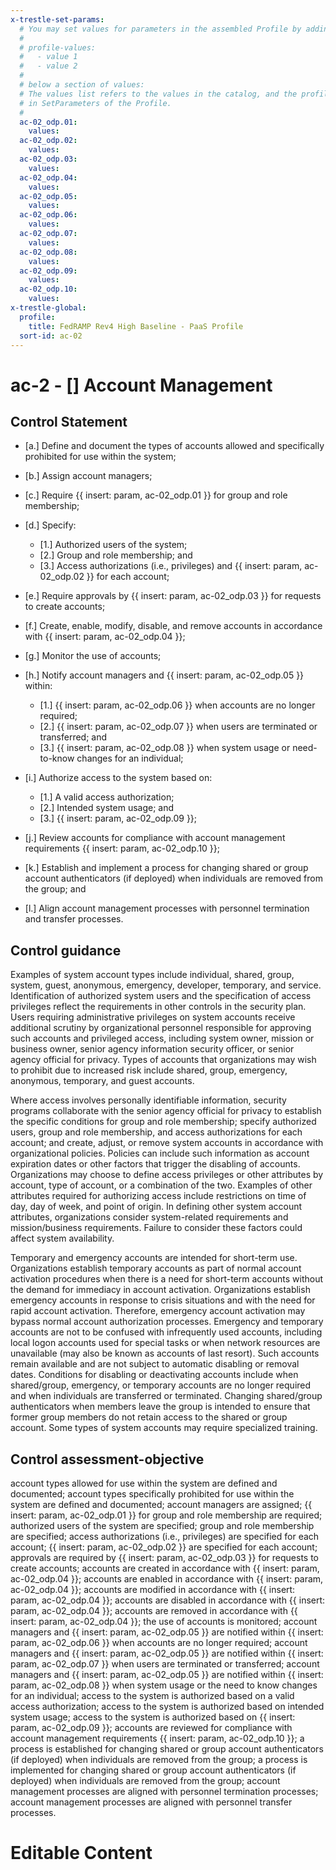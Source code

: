 ```yaml
---
x-trestle-set-params:
  # You may set values for parameters in the assembled Profile by adding
  #
  # profile-values:
  #   - value 1
  #   - value 2
  #
  # below a section of values:
  # The values list refers to the values in the catalog, and the profile-values represent values
  # in SetParameters of the Profile.
  #
  ac-02_odp.01:
    values:
  ac-02_odp.02:
    values:
  ac-02_odp.03:
    values:
  ac-02_odp.04:
    values:
  ac-02_odp.05:
    values:
  ac-02_odp.06:
    values:
  ac-02_odp.07:
    values:
  ac-02_odp.08:
    values:
  ac-02_odp.09:
    values:
  ac-02_odp.10:
    values:
x-trestle-global:
  profile:
    title: FedRAMP Rev4 High Baseline - PaaS Profile
  sort-id: ac-02
---
```


# ac-2 - \[\] Account Management

## Control Statement

- \[a.\] Define and document the types of accounts allowed and specifically prohibited for use within the system;

- \[b.\] Assign account managers;

- \[c.\] Require {{ insert: param, ac-02_odp.01 }} for group and role membership;

- \[d.\] Specify:

  - \[1.\] Authorized users of the system;
  - \[2.\] Group and role membership; and
  - \[3.\] Access authorizations (i.e., privileges) and {{ insert: param, ac-02_odp.02 }} for each account;

- \[e.\] Require approvals by {{ insert: param, ac-02_odp.03 }} for requests to create accounts;

- \[f.\] Create, enable, modify, disable, and remove accounts in accordance with {{ insert: param, ac-02_odp.04 }};

- \[g.\] Monitor the use of accounts;

- \[h.\] Notify account managers and {{ insert: param, ac-02_odp.05 }} within:

  - \[1.\] {{ insert: param, ac-02_odp.06 }} when accounts are no longer required;
  - \[2.\] {{ insert: param, ac-02_odp.07 }} when users are terminated or transferred; and
  - \[3.\] {{ insert: param, ac-02_odp.08 }} when system usage or need-to-know changes for an individual;

- \[i.\] Authorize access to the system based on:

  - \[1.\] A valid access authorization;
  - \[2.\] Intended system usage; and
  - \[3.\] {{ insert: param, ac-02_odp.09 }};

- \[j.\] Review accounts for compliance with account management requirements {{ insert: param, ac-02_odp.10 }};

- \[k.\] Establish and implement a process for changing shared or group account authenticators (if deployed) when individuals are removed from the group; and

- \[l.\] Align account management processes with personnel termination and transfer processes.

## Control guidance

Examples of system account types include individual, shared, group, system, guest, anonymous, emergency, developer, temporary, and service. Identification of authorized system users and the specification of access privileges reflect the requirements in other controls in the security plan. Users requiring administrative privileges on system accounts receive additional scrutiny by organizational personnel responsible for approving such accounts and privileged access, including system owner, mission or business owner, senior agency information security officer, or senior agency official for privacy. Types of accounts that organizations may wish to prohibit due to increased risk include shared, group, emergency, anonymous, temporary, and guest accounts.

Where access involves personally identifiable information, security programs collaborate with the senior agency official for privacy to establish the specific conditions for group and role membership; specify authorized users, group and role membership, and access authorizations for each account; and create, adjust, or remove system accounts in accordance with organizational policies. Policies can include such information as account expiration dates or other factors that trigger the disabling of accounts. Organizations may choose to define access privileges or other attributes by account, type of account, or a combination of the two. Examples of other attributes required for authorizing access include restrictions on time of day, day of week, and point of origin. In defining other system account attributes, organizations consider system-related requirements and mission/business requirements. Failure to consider these factors could affect system availability.

Temporary and emergency accounts are intended for short-term use. Organizations establish temporary accounts as part of normal account activation procedures when there is a need for short-term accounts without the demand for immediacy in account activation. Organizations establish emergency accounts in response to crisis situations and with the need for rapid account activation. Therefore, emergency account activation may bypass normal account authorization processes. Emergency and temporary accounts are not to be confused with infrequently used accounts, including local logon accounts used for special tasks or when network resources are unavailable (may also be known as accounts of last resort). Such accounts remain available and are not subject to automatic disabling or removal dates. Conditions for disabling or deactivating accounts include when shared/group, emergency, or temporary accounts are no longer required and when individuals are transferred or terminated. Changing shared/group authenticators when members leave the group is intended to ensure that former group members do not retain access to the shared or group account. Some types of system accounts may require specialized training.

## Control assessment-objective

account types allowed for use within the system are defined and documented;
account types specifically prohibited for use within the system are defined and documented;
account managers are assigned;
{{ insert: param, ac-02_odp.01 }} for group and role membership are required;
authorized users of the system are specified;
group and role membership are specified;
access authorizations (i.e., privileges) are specified for each account;
{{ insert: param, ac-02_odp.02 }} are specified for each account;
approvals are required by {{ insert: param, ac-02_odp.03 }} for requests to create accounts;
accounts are created in accordance with {{ insert: param, ac-02_odp.04 }};
accounts are enabled in accordance with {{ insert: param, ac-02_odp.04 }};
accounts are modified in accordance with {{ insert: param, ac-02_odp.04 }};
accounts are disabled in accordance with {{ insert: param, ac-02_odp.04 }};
accounts are removed in accordance with {{ insert: param, ac-02_odp.04 }};
the use of accounts is monitored;
account managers and {{ insert: param, ac-02_odp.05 }} are notified within {{ insert: param, ac-02_odp.06 }} when accounts are no longer required;
account managers and {{ insert: param, ac-02_odp.05 }} are notified within {{ insert: param, ac-02_odp.07 }} when users are terminated or transferred;
account managers and {{ insert: param, ac-02_odp.05 }} are notified within {{ insert: param, ac-02_odp.08 }} when system usage or the need to know changes for an individual;
access to the system is authorized based on a valid access authorization;
access to the system is authorized based on intended system usage;
access to the system is authorized based on {{ insert: param, ac-02_odp.09 }};
accounts are reviewed for compliance with account management requirements {{ insert: param, ac-02_odp.10 }};
a process is established for changing shared or group account authenticators (if deployed) when individuals are removed from the group;
a process is implemented for changing shared or group account authenticators (if deployed) when individuals are removed from the group;
account management processes are aligned with personnel termination processes;
account management processes are aligned with personnel transfer processes.

# Editable Content

<!-- Make additions and edits below -->
<!-- The above represents the contents of the control as received by the profile, prior to additions. -->
<!-- If the profile makes additions to the control, they will appear below. -->
<!-- The above markdown may not be edited but you may edit the content below, and/or introduce new additions to be made by the profile. -->
<!-- If there is a yaml header at the top, parameter values may be edited. Use --set-parameters to incorporate the changes during assembly. -->
<!-- The content here will then replace what is in the profile for this control, after running profile-assemble. -->
<!-- The current profile has no added parts for this control, but you may add new ones here. -->
<!-- Each addition must have a heading either of the form ## Control my_addition_name -->
<!-- or ## Part a. (where the a. refers to one of the control statement labels.) -->
<!-- "## Control" parts are new parts added after the statement part. -->
<!-- "## Part" parts are new parts added into the top-level statement part with that label. -->
<!-- Subparts may be added with nested hash levels of the form ### My Subpart Name -->
<!-- underneath the parent ## Control or ## Part being added -->
<!-- See https://ibm.github.io/compliance-trestle/tutorials/ssp_profile_catalog_authoring/ssp_profile_catalog_authoring for guidance. -->
